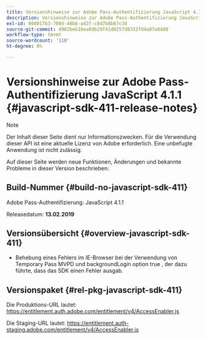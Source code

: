 ```yaml
---
title: Versionshinweise zur Adobe Pass-Authentifizierung JavaScript 4.1.1
description: Versionshinweise zur Adobe Pass-Authentifizierung JavaScript 4.1.1
exl-id: 00d017b3-700d-48b6-a43f-c0d7b8b67c3d
source-git-commit: d982beb16ea0db29f41d0257d8332fd4a07a84d8
workflow-type: tm+mt
source-wordcount: '110'
ht-degree: 0%

---
```


# Versionshinweise zur Adobe Pass-Authentifizierung JavaScript 4.1.1 {#javascript-sdk-411-release-notes}

>[!NOTE]
>
>Der Inhalt dieser Seite dient nur Informationszwecken. Für die Verwendung dieser API ist eine aktuelle Lizenz von Adobe erforderlich. Eine unbefugte Anwendung ist nicht zulässig.

Auf dieser Seite werden neue Funktionen, Änderungen und bekannte Probleme in dieser Version beschrieben:

## Build-Nummer {#build-no-javascript-sdk-411}

Adobe Pass-Authentifizierung: JavaScript 4.1.1

Releasedatum: **13.02.2019**


## Versionsübersicht {#overview-javascript-sdk-411}

* Behebung eines Fehlers im IE-Browser bei der Verwendung von Temporary Pass MVPD und backgroundLogin option true , der dazu führte, dass das SDK einen Fehler ausgab.


## Versionspaket {#rel-pkg-javascript-sdk-411}

Die Produktions-URL lautet: https://entitlement.auth.adobe.com/entitlement/v4/AccessEnabler.js

Die Staging-URL lautet: https://entitlement.auth-staging.adobe.com/entitlement/v4/AccessEnabler.js
